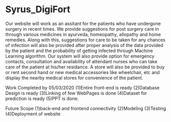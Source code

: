 # Syrus_DigiFort

Our website will work as an assitant for the patients who have undergone surgery in recent times. We provide suggestions for post surgery care in through various medicines in ayurveda, homeopathy, allopathy and home remedies. Along with this, suggestions for care to be taken for any chances of infection will also be provided after proper analysis of the data provided by the patient and the probability of getting infected through Machine Learning algorithm.
Our system will also provide option for emergency contacts, consultation and availability of attendant nurses who can take care of the patient at his/her residance. A store will also be provided to buy or rent second hand or new medical accessories like wheelchair, etc and display the nearby medical stores for convenience of the patient.

Work Completed by 05/03/2020
(1)Entire front-end is ready
(2)Database Design is ready
(3)Linking of few WebPages is done
(4)Dataset for prediction is ready
(5)PPT is done.

Future Scope
(1)back-end and frontend connectivity
(2)Modeling
(3)Testing
(4)Deployment of website
